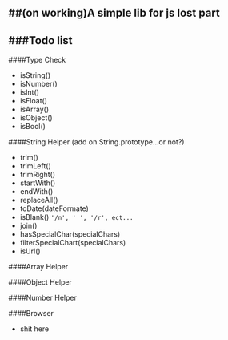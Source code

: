 ##(on working)A simple lib for js lost part
--

###Todo list
--
####Type Check
* isString()
* isNumber()
* isInt()
* isFloat()
* isArray()
* isObject()
* isBool()

####String Helper (add on String.prototype...or not?)
* trim()
* trimLeft()
* trimRight()
* startWith()
* endWith()
* replaceAll()
* toDate(dateFormate)
* isBlank() `'/n', ' ', '/r', ect...`
* join()
* hasSpecialChar(specialChars)
* filterSpecialChart(specialChars)
* isUrl()

####Array Helper

####Object Helper

####Number Helper

####Browser
* shit here
